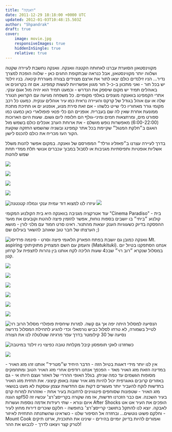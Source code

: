 ```yaml
---
title: "וואנקה"
date: 2011-12-29 18:18:00 +0000 UTC
updated: 2012-01-03T10:48:15.503Z
author: "Shpandrak"
draft: true
cover:
    image: movie.jpg
    responsiveImages: true
    hiddenInSingle: true
    relative: true
---
```


מקווינסטאון הסוערת עברנו לאחותה הקטנה וואנקה. וואנקה נחשבת לעיירה שקטה ושלווה יותר מקווינסטאון, אבל כנראה שבתקופת החגים כאן - שלווה הופכת למצרך נדיר... הניו זילנדים כולם יצאו לתור את ארצם מצוידים בצורה מעוררת קינאה. בניו זילנד יש בכל חור - ואני מתכוון ב-כ-ל חור מגוון אפשרויות לעשות קמפינג. אם זה בקרוונים או באוהלים תמיד יש מקום שיספק את הנדרש - וכמעט תמיד הוא יהיה מול אגם ענקי. אתרי הקמפינג בוואנקה מוצפים באלפי מקומיים. כל משפחה מגיעה עם הקרוואן הנגרר שלה או עם אוהל בגודל של קרקס והעיירה נראית כמו עיר אוהלים ענקית. כמעט כל רכב מקומי גורר מאחוריו כלי שייט כלשהו - אם זאת סירת מנוע, אופנוע ים או חתיכת מתכת ממונעת אחרת שאין לה שם בעברית. אופניים הם כלי פנאי פופולארי כאן כמעט כמו ספורט מים, ומרחצאות חמים ומיני-גולף הם חלופה ליום גשום. שעות היום הארוכות (6:00-22:00) מאפשרות נופש מושלם - את ארוחת הערב אוכלים כולם בשמש מול האגם ב״חלקת המנגל״ שקיימת בכל אתר קמפינג ובשניה שהשמש החזקה שוקעת הקור העז מכריח את כולם להכנס לישון. 

בדרך לעיירה עצרנו ב״פאזליג וורלד״ המפורסם של וואנקה. במקום אפשר להנות משלל אשליות אופטיות ותפיסתיות מגניבות או לסבול במבוך עכברים אנושי תלת ממדי תחת שמש לוהטת

![](Photo-Dec-29,-2011-2:57-AM.jpg)

![](Photo-Dec-29,-2011-2:59-AM.jpg)

![](Photo-Dec-29,-2011-3:23-AM.jpg)

![](Photo-Dec-29,-2011-3:52-AM.jpg)

![](Photo-Dec-29,-2011-4:02-AM.jpg "עיזרו לנו למצוא דוד עמית ענקי ונמלה קטנטנה")
![](Photo-Dec-29,-2011-4:05-AM.jpg)

עוד אטרקציה מגניבה בוואנקה היא בית הקולנוע המקומי "Cinema Paradiso" - בית קולנוע ״ביתי״ בו יושבים בספות נוחות, אפשר להזמין פיצה לוהטת וקובעים את מועד ההפסקה בדיוק כשעוגיות הענק יוצאות מהתנור. ראינו סרט חמוד עם מלני לורן - מושא הערצתו של חבר טוב שאוהב להשאר בעילום שם ;)

![](movie.jpg "פיצה וסרט - סינמה פרדיסו")
וואנקה כמובן גם יושבת בפתח הפארק הלאומי Mt. aspiring והעמק עם השם המצחיק מתוקיתוקי (Matukituki). אנחנו הסתפקנו בטיול יום במסלול שנקרא ״רוב רוי״ שבכ4 שעות הליכה לקח אותנו בין נהרות לתצפית על קרחון קטן.

![](AVvXsEjb460RrhirU480x1Yd_u41oLLBwMRGWh0O5HhOHh2ABCKaFQIO2KhQOmliQ3goSJHQRWogviQ5SOaujjzzWSHVHnfjdk-gR5ykQPEMbcdY1vKNyK-Ok6s_bKtrsxOJwG-z-mhitBBQw6V5.jpg)

![](AVvXsEj1P57YLQ9K4N31cnQvAQGCTmuMbzEoH8rv-BhGxWh-xmUqZEPqIJHQS0GkaDvP_kmshVliwFnqy0vCR-EPgRV4txdxAlJRPpIlPKAcuTrrClkGTgXOWWGJe8Uy1A-XcjmAnMJrW_hsVzys.jpg)

![](AVvXsEjFbeKas8NI5DktLsXuCd_Rc8CLyTwBy29jIMI5nbRmzUEzLv_foAlgz2bGKKcqgj2uGPYF41iJxacucFjGs462bFJGzmHmktohcUN_ZGerY5SG42vw8QGs_XQ8KHcUVByKlKP0ZCJcrQOh.jpg)

![](AVvXsEi6lyqEvstRyKBZxTIvLuJQFo3N9ObeeWPLsxdWQ90235Fpnx-R6MbNEbhH1YwPDpSk2XkOVnM5tCdhI66ehmIp3DOri1vVyRAwl5WGyT3KCAbsrnCfRhQPMjXuPI4fX-9JltKyJRUhGcBJ.jpg)

![](AVvXsEiafUm1eXjOfeFEdmJI12jBvO281r8dsnjXQ4_GbPqPK5fwQ4SaBkGlsEz_tRfs2juJpgmiND0CzS_IkuxZZA_RuodM-ABL48xr_Y4kr11HhaPEQp_2MuYPLmEi2JjhbiBCBMydiphIhWde.jpg)

![](AVvXsEiKMuUESHGHQtyJ_-hIk9DYG59i-bA9OAMkZvyfLZ9I5tm6T0cf_OFZlqB5SivVCFVMbBbyAbLQ2NVzOAzq9l51SIeXG5jx-OoSXZ5gQJsrHugyEKV3cfIj_Sg4a3TwTzgf5jVcgJvLoVC5.jpg)

![](AVvXsEhOofhmCzAIMQwftmPIuNZCe3VpPp-9ig2pE9KMU2RVbvSbe5XjMv2RHp0_VAsEa3wlsdCc3DOuro1J1v72UecOIEZqF6SR5i5M7LAGsFW1B1RxqBHP6Mre1AuAu2QTlH9RyKKgAN1KFmfg.jpg "מסלול הרוב רוי")
הנסיעה למסלול היתה יפה אך גם קשה. למרות שיחסית פופולרי לטייל בשמורה, לא טרחו לסלול כביש נורמאלי וכדי להגיע לתחילת המסלול נדרשה נסיעה של 30 קילומטר בדרך עפר מרגיזה שטלטלה לנו את הצורה 

![](AVvXsEhdavCwdblgyeRH19L-CyzMMjL0YpT0y4VMOKr4_8zSj4n8AnPxTFeBvfkUk6GtHkVKVvNWbcmuSWdPmkaZfzOIZIgffFRnzjSsQAz0f1Egz6cwTS5FhSRNICck2VGSmEyCWtHPYjMGulOM.jpg "ניו זילנד במיטבה")
כשחזרנו לאקי תומפסון קיבל מקלחת טובה כפיצוי

![](AVvXsEg_wzGztEZPW13gXGCR80RSCWxHDUzIkKpQQo-UEF5JPqYwfQcZIBtERMF_KGosflnpllAGnuxSzfhw5gH2F6MRbu-DYt2sduPcn9JZFUiUWohhY72Ci3NQF7kXjVF5hWM177ed6pHZsnTJ.jpg)

אין לנו יותר מידי דאגות בטיול הזה - הדבר היחיד ש״מטריד״ אותנו זהו מזג האויר - במדינה הזאת מזג האויר מאד - הפכפך אנחנו רודפים אחרי מזג האויר הטוב ומתחמקים מסופות הגשמים עד כמה שניתן. בגלל האופי ההררי של האזור ועצם היותו אי - גם באזורים קרובים גאוגרפית יכול להיות מזג אויר שונה באופן קיצוני. את תחזית מזג האויר בחדשות לוקח להעביר יותר מעשרים דקות וגם החדשות עצמן עוסקות לא מעט בנושאי מזג האויר - שטפונות שסוחפים פינגווינים לרחובות בעיר אחת - ואזהרות למרוח קרם הגנה spf50 בעיר השכנה. אם כבר הזכרנו חדשות, אז מה שקורה בקרייסצ׳רצ׳ עכשיו זה איום ונורא - שתי רעידות אדמה נוספות ועשרות After Shocks הופכים את העיר אט אט לאבקה. יוצא לנו להתקל בתושבי קרייסצ׳רצ׳ בחופשה - חלקם שוכרים דירות מחוץ לעיר - וחלקם פשוט נוטשים... ובחזרה אל הסיפור שלנו - כשראינו שהשתנתה התחזית לאיזור Mount Cook ואמורים להיות בדיוק יומיים בהירים - שינינו את התוכנית, ארזנו תיקים לטרק קצר ויצאנו לדרך - לכבוש את ההר!

